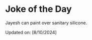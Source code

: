# Joke of the Day

<!-- #joke -->
Jayesh can paint over sanitary silicone.

Updated on: [8/10/2024]
<!-- #jokeEnd -->